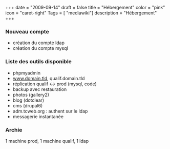 +++
date = "2009-09-14"
draft = false
title = "Hébergement"
color = "pink"
icon = "caret-right"
Tags = [ "mediawiki"]
description = "Hébergement"
+++

### Nouveau compte

-   création du compte ldap
-   création du compte mysql

### Liste des outils disponible

-   phpmyadmin
-   www.domain.tld, qualif.domain.tld
-   réplication qualif \<-\> prod (mysql, code)
-   backup avec restauration
-   photos (gallery2)
-   blog (dotclear)
-   cms (drupal6)
-   adm.tcweb.org : authent sur le ldap
-   messagerie instantanée

### Archie

1 machine prod, 1 machine qualif, 1 ldap
